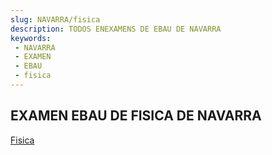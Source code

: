 ```yaml
---
slug: NAVARRA/fisica
description: TODOS ENEXAMENS DE EBAU DE NAVARRA
keywords:
 - NAVARRA
 - EXAMEN
 - EBAU
 - fisica
---
```

## EXAMEN EBAU DE FISICA DE NAVARRA
[Fisica](https://drive.google.com/drive/folders/1ixF-fDel-7zQiZIhOFA4g7NN7LlutPq_?usp=sharing)